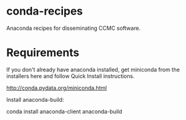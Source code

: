 # conda-recipes
Anaconda recipes for disseminating CCMC software.


# Requirements

If you don't already have anaconda installed, get miniconda from the installers here and follow Quick Install instructions.

  http://conda.pydata.org/miniconda.html

Install anaconda-build:

  conda install anaconda-client anaconda-build
